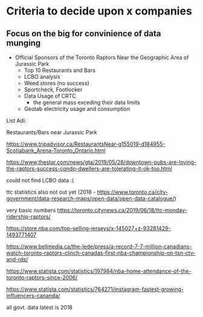# Criteria to decide upon x companies 


## Focus on the big for convinience of data munging 

  - Official Sponsors of the Toronto Raptors 
  Near the Geographic Area of Jurassic Park
    - Top 10 Restaurants and Bars  
    - LCBO analysis 
    - Weed stores (no success)
    - Sportcheck, Footlocker
    - Data Usage of CRTC
      - the general mass exceding their data limits 
    - Geotab electricity usage and consumption 
    
      


List Adi: 

Restaurants/Bars near Jurassic Park

https://www.tripadvisor.ca/RestaurantsNear-g155019-d184955-Scotiabank_Arena-Toronto_Ontario.html

https://www.thestar.com/news/gta/2019/05/28/downtown-pubs-are-loving-the-raptors-success-condo-dwellers-are-tolerating-it-ok-too.html


could not find LCBO data :(

ttc statistics also not out yet (2018 - https://www.toronto.ca/city-government/data-research-maps/open-data/open-data-catalogue/)

very basic numbers https://toronto.citynews.ca/2019/06/18/ttc-monday-ridership-raptors/


https://store.nba.com/top-selling-jerseys/x-145027+z-93281429-1493771407

https://www.bellmedia.ca/the-lede/press/a-record-7-7-million-canadians-watch-toronto-raptors-clinch-canadas-first-nba-championship-on-tsn-ctv-and-rds/

https://www.statista.com/statistics/197984/nba-home-attendance-of-the-toronto-raptors-since-2006/

https://www.statista.com/statistics/764271/instagram-fastest-growing-influencers-cananda/


all govt. data latest is 2018

